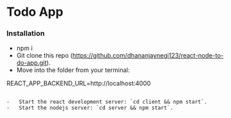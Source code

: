 # Todo App

### Installation
- npm i
-   Git clone this repo (https://github.com/dhananjaynegi123/react-node-to-do-app.git).
-   Move into the folder from your terminal:



REACT_APP_BACKEND_URL=http://localhost:4000
```

-   Start the react development server: `cd client && npm start`.
-   Start the nodejs server: `cd server && npm start`.

